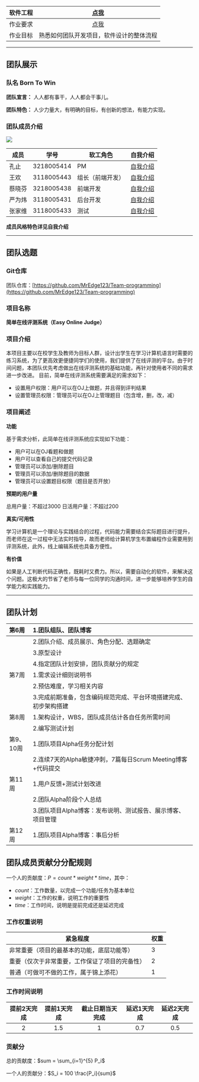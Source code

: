 
| 软件工程 | [点我](https://edu.cnblogs.com/campus/gdgy/informationsecurity1812/) |
| :-----------------: | :---------------: |
| 作业要求 | [点我](https://edu.cnblogs.com/campus/gdgy/informationsecurity1812/homework/11158) |
| 作业目标 | 熟悉如何团队开发项目，软件设计的整体流程 |

----

## 团队展示

### 队名  Born To Win  
  
**团队宣言：**  人人都有事干，人人都会干事儿。 

**团队特色：**  人少力量大，有明确的目标，有创新的想法，有能力实现。

###  团队成员介绍

![](https://img2020.cnblogs.com/blog/2147899/202010/2147899-20201020112120450-559857247.jpg)

| 成员     | 学号     |  软工角色    |自我介绍|
| ---- | ---- | ---- |----|
|  	孔止  	  |	3218005414	  |  	 PM 	  |[自我介绍](https://www.cnblogs.com/happy-MEdge/p/13648839.html)|
|  	王欢	  |	3118005443	  |  	组长（前端开发）	  |[自我介绍](https://www.cnblogs.com/blockchik/p/13654952.html)|
|  	蔡晓芬	  |	3218005438	  |  	前端开发	  |[自我介绍](https://www.cnblogs.com/avido/p/13654836.html)|
|  	严为炜	  |	3118005431	  |  	后台开发	  |[自我介绍](https://www.cnblogs.com/Yim-W/p/13641126.html)|
|  	张家维	  |	3118005433	  |  	测试	  |[自我介绍](https://www.cnblogs.com/zjw527/p/13641703.html)|

**成员风格特色详见自我介绍**

----


## 团队选题

### Git仓库

团队仓库：[https://github.com/MrEdge123/Team-programming](https://github.com/MrEdge123/Team-programming)

### 项目名称

**简单在线评测系统（Easy Online Judge）**

### 项目介绍

本项目主要以在校学生及教师为目标人群，设计出学生在学习计算机语言时需要的练习系统，为了更高效更便捷同学们的使用，我们提供了在线评测的平台。由于时间问题，本团队优先考虑做出在线评测系统的基础功能，再针对使用者不同的需求进一步改进。
目前，简单在线评测系统需要满足的需求如下：

- 设置用户权限：用户可以在OJ上做题，并且得到评判结果
- 设置管理员权限：管理员可以在OJ上管理题目（包含增，删，改，减）

### 项目阐述

**功能**

基于需求分析，此简单在线评测系统应实现如下功能：

- 用户可以在OJ看题和做题
- 用户可以查看自己的提交代码记录
- 管理员可以添加/删除题目
- 管理员可以添加/删除题目的数据
- 管理员可以设置题目权限（题目是否开放）

**预期的用户量**

总用户量：不超过3000
日活用户量：不超过200

**真实/可用性**

学习计算机是一个理论与实践结合的过程，代码能力需要结合实际题目进行提升，而老师在这一过程中无法实时指导，故而老师给计算机学生布置编程作业需要用到评测系统，此外，线上编辑系统也具备方便性。

**有价值**

如果是人工判断代码正确性，既耗时又费力。所以，需要自动化的软件，来解决这个问题。这极大的节省了老师与每一位同学的沟通时间，进一步能够培养学生的自学能力和实践能力。

----

## 团队计划

| 第6周 | 1.团队组队、团队博客 |
| :-- | :-- |
| | 2.团队介绍、成员展示、角色分配、选题确定 |
| | 3.原型设计 |
| | 4.指定团队计划安排，团队贡献分的规定 |
| 第7周 | 1.需求设计细则说明书 |
| | 2.预估难度，学习相关内容 |
| | 3.完成前期准备，包含编码规范完成、平台环境搭建完成、初步架构搭建 |
| 第8周 | 1.架构设计，WBS，团队成员估计各自任务所需时间 |
| | 2.编写测试计划 |
| 第9、<br>10周 | 1.团队项目Alpha任务分配计划 |
| | 2.连续7天的Alpha敏捷冲刺，7篇每日Scrum Meeting博客+代码提交 |
| 第11周 | 1.用户反馈+测试计划改进 |
| | 2.团队Alpha阶段个人总结 |
| | 3.团队项目Alpha博客：发布说明、测试报告、展示博客、项目管理 |
| 第12周 | 1.团队项目Alpha博客：事后分析 |  

## 团队成员贡献分分配规则

一个人的贡献度：$P = count * weight * time$，其中：

- $count$：工作数量，以完成一个功能/任务为基本单位
- $weight$：工作的权重，说明工作的重要性
- $time$：工作时间，说明是提前完成还是延迟完成

### 工作权重说明

| 紧急程度 | 权重 |
| -- | -- |
| 非常重要（项目的最基本的功能，底层功能等） | 3 |
| 重要（仅次于非常重要，工作保证了项目的完备性） | 2 |
| 普通（可做可不做的工作，属于锦上添花） | 1 |

### 工作时间说明

| 提前2天完成 | 提前1天完成 | 截止日期当天完成 | 延迟1天完成 | 延迟2天完成 |
| :--: | :--: | :--: | :--: | :--: |
| 2 | 1.5 | 1 | 0.7 | 0.5 |

### 贡献分

总的贡献度：$sum = \sum_{i=1}^{5} P_i$

一个人的贡献分：$S_i = 100 \frac{P_i}{sum}$

